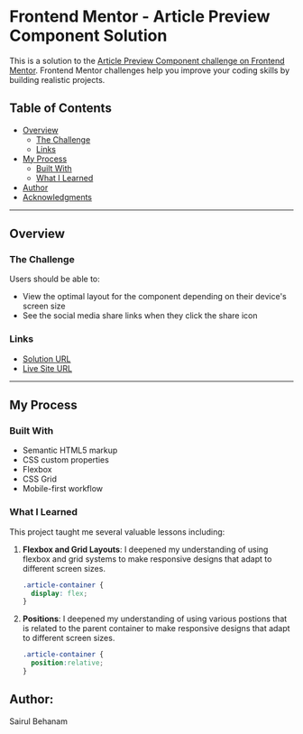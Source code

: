 # Frontend Mentor - Article Preview Component Solution

This is a solution to the [Article Preview Component challenge on Frontend Mentor](https://www.frontendmentor.io/challenges/article-preview-component-dYBN_pYFT). Frontend Mentor challenges help you improve your coding skills by building realistic projects.

## Table of Contents

- [Overview](#overview)
  - [The Challenge](#the-challenge)
  - [Links](#links)
- [My Process](#my-process)
  - [Built With](#built-with)
  - [What I Learned](#what-i-learned)
- [Author](#author)
- [Acknowledgments](#acknowledgments)

---

## Overview

### The Challenge

Users should be able to:

- View the optimal layout for the component depending on their device's screen size
- See the social media share links when they click the share icon

### Links

- [Solution URL](https://your-solution-url.com)
- [Live Site URL](https://your-live-site-url.com)

---

## My Process

### Built With

- Semantic HTML5 markup
- CSS custom properties
- Flexbox
- CSS Grid
- Mobile-first workflow

### What I Learned

This project taught me several valuable lessons including:

1. **Flexbox and Grid Layouts**: I deepened my understanding of using flexbox and grid systems to make responsive designs that adapt to different screen sizes.
   
   ```css
   .article-container {
     display: flex;
   }

1. **Positions**: I deepened my understanding of using various postions that is related to the parent container to make responsive designs that adapt to different screen sizes.
   
   ```css
   .article-container {
     position:relative;
   }

## Author:
Sairul Behanam
